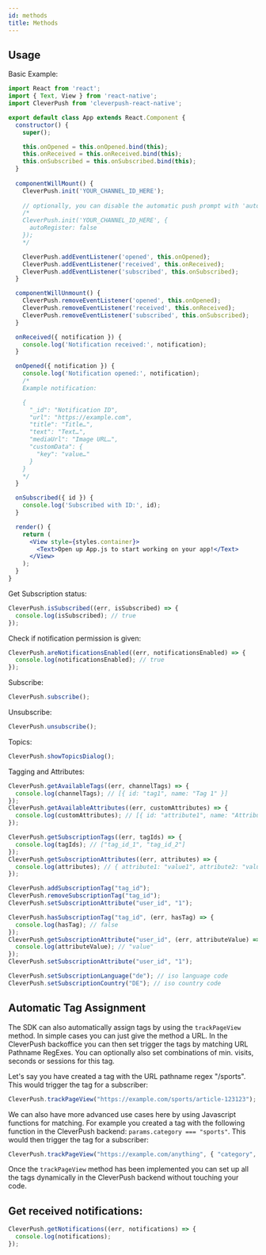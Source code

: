 ```yaml
---
id: methods
title: Methods
---
```


## Usage

Basic Example:

```jsx
import React from 'react';
import { Text, View } from 'react-native';
import CleverPush from 'cleverpush-react-native';

export default class App extends React.Component {
  constructor() {
    super();

    this.onOpened = this.onOpened.bind(this);
    this.onReceived = this.onReceived.bind(this);
    this.onSubscribed = this.onSubscribed.bind(this);
  }
  
  componentWillMount() {
    CleverPush.init('YOUR_CHANNEL_ID_HERE');
    
    // optionally, you can disable the automatic push prompt with 'autoRegister: false':
    /*
    CleverPush.init('YOUR_CHANNEL_ID_HERE', {
      autoRegister: false
    });
    */

    CleverPush.addEventListener('opened', this.onOpened);
    CleverPush.addEventListener('received', this.onReceived);
    CleverPush.addEventListener('subscribed', this.onSubscribed);
  }

  componentWillUnmount() {
    CleverPush.removeEventListener('opened', this.onOpened);
    CleverPush.removeEventListener('received', this.onReceived);
    CleverPush.removeEventListener('subscribed', this.onSubscribed);
  }

  onReceived({ notification }) {
    console.log('Notification received:', notification);
  }

  onOpened({ notification }) {
    console.log('Notification opened:', notification);
    /*
    Example notification:

    {
      "_id": "Notification ID",
      "url": "https://example.com",
      "title": "Title…",
      "text": "Text…",
      "mediaUrl": "Image URL…",
      "customData": {
        "key": "value…"
      }
    }
    */
  }

  onSubscribed({ id }) {
    console.log('Subscribed with ID:', id);
  }

  render() {
    return (
      <View style={styles.container}>
        <Text>Open up App.js to start working on your app!</Text>
      </View>
    );
  }
}
```


Get Subscription status:

```javascript
CleverPush.isSubscribed((err, isSubscribed) => {
  console.log(isSubscribed); // true
});
```


Check if notification permission is given:

```javascript
CleverPush.areNotificationsEnabled((err, notificationsEnabled) => {
  console.log(notificationsEnabled); // true
});
```


Subscribe:

```javascript
CleverPush.subscribe();
```


Unsubscribe:

```javascript
CleverPush.unsubscribe();
```


Topics:
```javascript
CleverPush.showTopicsDialog();
```


Tagging and Attributes:

```javascript
CleverPush.getAvailableTags((err, channelTags) => {
  console.log(channelTags); // [{ id: "tag1", name: "Tag 1" }]
});
CleverPush.getAvailableAttributes((err, customAttributes) => {
  console.log(customAttributes); // [{ id: "attribute1", name: "Attribute 1" }]
});

CleverPush.getSubscriptionTags((err, tagIds) => {
  console.log(tagIds); // ["tag_id_1", "tag_id_2"]
});
CleverPush.getSubscriptionAttributes((err, attributes) => {
  console.log(attributes); // { attribute1: "value1", attribute2: "value2" }
});

CleverPush.addSubscriptionTag("tag_id");
CleverPush.removeSubscriptionTag("tag_id");
CleverPush.setSubscriptionAttribute("user_id", "1");

CleverPush.hasSubscriptionTag("tag_id", (err, hasTag) => {
  console.log(hasTag); // false
});
CleverPush.getSubscriptionAttribute("user_id", (err, attributeValue) => {
  console.log(attributeValue); // "value"
});
CleverPush.setSubscriptionAttribute("user_id", "1");

CleverPush.setSubscriptionLanguage("de"); // iso language code
CleverPush.setSubscriptionCountry("DE"); // iso country code
```


## Automatic Tag Assignment

The SDK can also automatically assign tags by using the `trackPageView` method. In simple cases you can just give the method a URL. In the CleverPush backoffice you can then set trigger the tags by matching URL Pathname RegExes. You can optionally also set combinations of min. visits, seconds or sessions for this tag.

Let's say you have created a tag with the URL pathname regex "/sports". This would trigger the tag for a subscriber:

```javascript
CleverPush.trackPageView("https://example.com/sports/article-123123");
```

We can also have more advanced use cases here by using Javascript functions for matching. For example you created a tag with the following function in the CleverPush backend: `params.category === "sports"`. This would then trigger the tag for a subscriber:

```javascript
CleverPush.trackPageView("https://example.com/anything", { "category", "sports" });
```

Once the `trackPageView` method has been implemented you can set up all the tags dynamically in the CleverPush backend without touching your code.


## Get received notifications:

```javascript
CleverPush.getNotifications((err, notifications) => {
  console.log(notifications);
});
```

